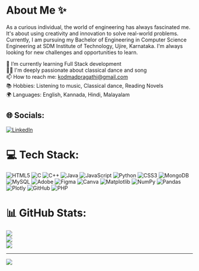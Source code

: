 # About Me ✨ 

As a curious individual, the world of engineering has always fascinated me. It's about using creativity and innovation to solve real-world problems. Currently, I am pursuing my Bachelor of Engineering in Computer Science Engineering at SDM Institute of Technology, Ujire, Karnataka. I'm always looking for new challenges and opportunities to learn.

🌱 I’m currently learning Full Stack development  
💃🎶 I'm deeply passionate about classical dance and song  
📫 How to reach me: kodmadpragathi@gmail.com  
📚 Hobbies: Listening to music, Classical dance, Reading Novels  
🌍 Languages: English, Kannada, Hindi, Malayalam  

## 🌐 Socials:
[![LinkedIn](https://img.shields.io/badge/LinkedIn-0077B5.svg?logo=linkedin&logoColor=white)](https://www.linkedin.com/in/pragathi-3633b925a/)

# 💻 Tech Stack:
![HTML5](https://img.shields.io/badge/html5-%23E34F26.svg?style=for-the-badge&logo=html5&logoColor=white) 
![C](https://img.shields.io/badge/c-%2300599C.svg?style=for-the-badge&logo=c&logoColor=white) 
![C++](https://img.shields.io/badge/c++-%2300599C.svg?style=for-the-badge&logo=c%2B%2B&logoColor=white) 
![Java](https://img.shields.io/badge/java-%23ED8B00.svg?style=for-the-badge&logo=openjdk&logoColor=white) 
![JavaScript](https://img.shields.io/badge/javascript-%23323330.svg?style=for-the-badge&logo=javascript&logoColor=%23F7DF1E) 
![Python](https://img.shields.io/badge/python-3670A0?style=for-the-badge&logo=python&logoColor=ffdd54) 
![CSS3](https://img.shields.io/badge/css3-%231572B6.svg?style=for-the-badge&logo=css3&logoColor=white) 
![MongoDB](https://img.shields.io/badge/MongoDB-%234ea94b.svg?style=for-the-badge&logo=mongodb&logoColor=white) 
![MySQL](https://img.shields.io/badge/mysql-4479A1.svg?style=for-the-badge&logo=mysql&logoColor=white) 
![Adobe](https://img.shields.io/badge/adobe-%23FF0000.svg?style=for-the-badge&logo=adobe&logoColor=white) 
![Figma](https://img.shields.io/badge/figma-%23F24E1E.svg?style=for-the-badge&logo=figma&logoColor=white) 
![Canva](https://img.shields.io/badge/Canva-%2300C4CC.svg?style=for-the-badge&logo=Canva&logoColor=white) 
![Matplotlib](https://img.shields.io/badge/Matplotlib-%23ffffff.svg?style=for-the-badge&logo=Matplotlib&logoColor=black) 
![NumPy](https://img.shields.io/badge/numpy-%23013243.svg?style=for-the-badge&logo=numpy&logoColor=white) 
![Pandas](https://img.shields.io/badge/pandas-%23150458.svg?style=for-the-badge&logo=pandas&logoColor=white) 
![Plotly](https://img.shields.io/badge/Plotly-%233F4F75.svg?style=for-the-badge&logo=plotly&logoColor=white) 
![GitHub](https://img.shields.io/badge/github-%23121011.svg?style=for-the-badge&logo=github&logoColor=white) 
![PHP](https://img.shields.io/badge/php-%23777BB4.svg?style=for-the-badge&logo=php&logoColor=white)

# 📊 GitHub Stats:
![](https://github-readme-stats.vercel.app/api?username=Pragathi04-k&theme=react&hide_border=false&include_all_commits=true&count_private=true)  
![](https://github-readme-streak-stats.herokuapp.com/?user=Pragathi04-k&theme=react&hide_border=false)  
![](https://github-readme-stats.vercel.app/api/top-langs/?username=Pragathi04-k&theme=react&hide_border=false&include_all_commits=true&count_private=true&layout=compact)

---

[![](https://visitcount.itsvg.in/api?id=Pragathi04-k&icon=0&color=0)](https://visitcount.itsvg.in)

<!-- Proudly created with GPRM ( https://gprm.itsvg.in ) -->
